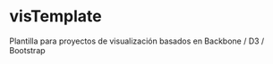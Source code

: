 visTemplate
===========

Plantilla para proyectos de visualización basados en Backbone / D3 / Bootstrap